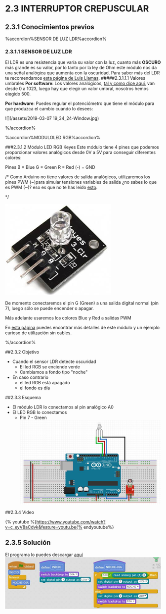 # 2.3 INTERRUPTOR CREPUSCULAR
## 2.3.1 Conocimientos previos
%accordion%SENSOR DE LUZ LDR%accordion%
### 2.3.1.1 SENSOR DE LUZ LDR
El LDR es una resistencia que varía su valor con la luz, cuanto más **OSCURO** más grande es su valor, por lo tanto por la ley de Ohm este módulo nos da una señal analógica que aumenta con la oscuridad. Para saber más del LDR te recomendamos [esta página de Luis Llamas](https://www.luisllamas.es/medir-nivel-luz-con-arduino-y-fotoresistencia-ldr/).
#####2.3.1.1.1 Valores umbrales
**Por software**: Los valores analógicos, [tal y como dice aquí](https://catedu.gitbooks.io/programa-arduino-mediante-codigo/content/conexiones_analgicas.html), van desde 0 a 1023, luego hay que elegir un valor umbral, nosotros hemos elegido 500.

**Por hardware**: Puedes regular el potenciómetro que tiene el módulo para que produzca el cambio cuando lo desees:

![](/assets/2019-03-07 19_34_24-Window.jpg)

%/accordion%

%accordion%MODULOLED RGB%accordion%

###2.3.1.2 Módulo LED RGB Keyes
Este módulo tiene 4 pines que podemos proporcionar valores analógicos desde 0V a 5V para conseguir diferentes colores:

Pines B = Blue G = Green R = Red (-) = GND

/*
Como Arduino no tiene valores de salida analógicos, utilizaremos los pines PWM (~)para simular tensiones variables de salida ¿no sabes lo que es PWM (~)? eso es que no te has leído [esto](https://catedu.gitbooks.io/programa-arduino-mediante-codigo/content/un_caso_especial_seales_pwm.html).

*/

![](/assets/rgbkeyes.jpg)

De momento conectaremos el pin G (Green) a una salida digital normal (pin 7), luego sólo se puede encender o apagar.

Más adelante usaremos los colores Blue y Red a salidas PWM

En [esta página](https://tkkrlab.nl/wiki/Arduino_KY-016_3-color_LED_module) puedes encontrar más detalles de este módulo y un ejemplo curioso de utilización sin cables.

%/accordion%

##2.3.2 Objetivo
* Cuando el sensor LDR detecte oscuridad
    * El led RGB se enciende verde
    * Cambiamos a fondo tipo "noche"
* En caso contrario
    * el led RGB está apagado
    * el fondo es día

##2.3.3 Esquema
* El módulo LDR lo conectamos al pin analógico A0 
* El LED RGB lo conectamos
    * Pin 7 - Green
![](/assets/esquema1.jpg)

##2.3.4 Video

{% youtube %}https://www.youtube.com/watch?v=c_eyV8aCdvk&feature=youtu.be{% endyoutube%}

## 2.3.5 Solución

El programa lo puedes descargar [aquí](https://drive.google.com/open?id=1bV5VehaV7vf1eMwBAjru-LZ0Wh9E75Wq)
![](/assets/23interruptorcrepuscular.jpg)